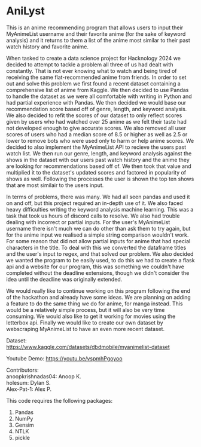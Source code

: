 # AniLyst
  This is an anime recommending program that allows users to input their MyAnimeList username and their favorite anime (for the sake of keyword analysis) and it returns to them a list of the anime most similar to their past watch history and favorite anime.   
    
  When tasked to create a data science project for Hacknology 2024 we decided to attempt to tackle a problem all three of us had dealt with constantly. That is not ever knowing what to watch and being tired of receiving the same flat-recommended anime from friends. In order to set out and solve this problem we first found a recent dataset containing a comprehensive list of anime from Kaggle. We then decided to use Pandas to handle the dataset as we were all comfortable with writing in Python and had partial experience with Pandas. We then decided we would base our recommendation score based off of genre, length, and keyword analysis. We also decided to refit the scores of our dataset to only reflect scores given by users who had watched over 25 anime as we felt their taste had not developed enough to give accurate scores. We also removed all user scores of users who had a median score of 8.5 or higher as well as 2.5 or lower to remove bots who were used only to harm or help anime scores. We decided to also implement the MyAnimeList API to recieve the users past watch list. We then run our genre, length, and keyword analysis against the shows in the dataset with our users past watch history and the anime they are looking for recommendations based off of. We then took that value and multiplied it to the dataset's updated scores and factored in popularity of shows as well. Following the processes the user is shown the top ten shows that are most similair to the users input.     
    
  In terms of problems, there was many. We had all seen pandas and used it on and off, but this project required an in-depth use of it. We also faced heavy difficulties writing the keyword analysis machine learning. This was a task that took us hours of discord calls to resolve. We also had trouble dealing with incorrect or partial inputs. For the user's MyAnimeList username there isn't much we can do other than ask them to try again, but for the anime input we realised a simple string comparison wouldn't work. For some reason that did not allow partial inputs for anime that had special characters in the title. To deal with this we converted the dataframe titles and the user's input to regex, and that solved our problem. We also decided we wanted the program to be easily used, to do this we had to create a flask api and a website for our program, this was something we couldn't have completed without the deadline extensions, though we didn't consider the idea until the deadline was originally extended.      
    
  We would really like to continue working on this program following the end of the hackathon and already have some ideas. We are planning on adding a feature to do the same thing we do for anime, for manga instead. This would be a relatively simple process, but it will also be very time consuming. We would also like to get it working for movies using the letterbox api. Finally we would like to create our own dataset by webscraping MyAnimeList to have an even more recent dataset.

Dataset:  
https://www.kaggle.com/datasets/dbdmobile/myanimelist-dataset  

Youtube Demo:
https://youtu.be/vspmhPgoyoo
        
Contributors:  
anoopkrishnadas04: Anoop K.  
holesum: Dylan S.  
Alex-Pat-1: Alex P.

This code requires the following packages:
1. Pandas  
2. NumPy  
3. Gensim
4. NTLK
5. pickle
